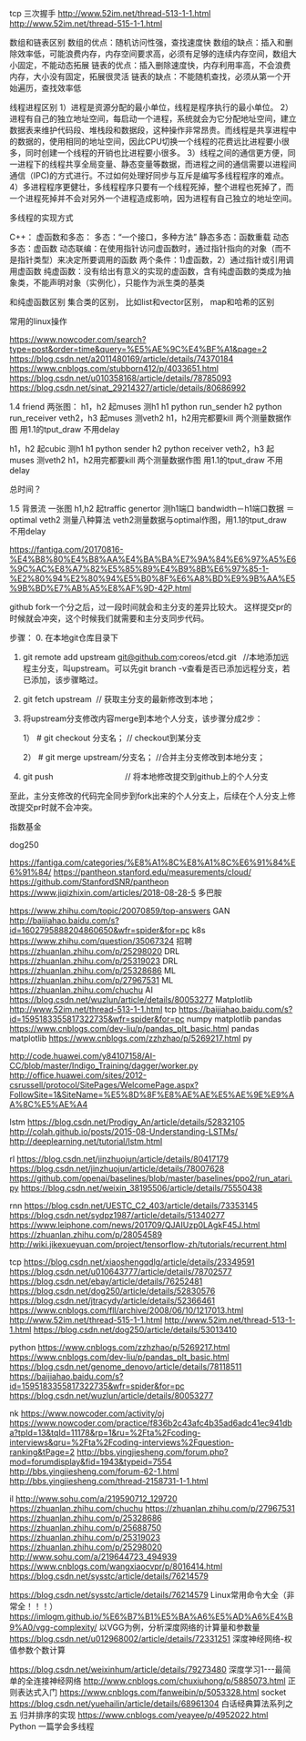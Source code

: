 


tcp 三次握手
http://www.52im.net/thread-513-1-1.html
http://www.52im.net/thread-515-1-1.html

数组和链表区别
数组的优点：随机访问性强，查找速度快
数组的缺点：插入和删除效率低，可能浪费内存，内存空间要求高，必须有足够的连续内存空间，数组大小固定，不能动态拓展
链表的优点：插入删除速度快，内存利用率高，不会浪费内存，大小没有固定，拓展很灵活
链表的缺点：不能随机查找，必须从第一个开始遍历，查找效率低

线程进程区别
1）进程是资源分配的最小单位，线程是程序执行的最小单位。
2）进程有自己的独立地址空间，每启动一个进程，系统就会为它分配地址空间，建立数据表来维护代码段、堆栈段和数据段，这种操作非常昂贵。而线程是共享进程中的数据的，使用相同的地址空间，因此CPU切换一个线程的花费远比进程要小很多，同时创建一个线程的开销也比进程要小很多。
3）线程之间的通信更方便，同一进程下的线程共享全局变量、静态变量等数据，而进程之间的通信需要以进程间通信（IPC)的方式进行。不过如何处理好同步与互斥是编写多线程程序的难点。
4）多进程程序更健壮，多线程程序只要有一个线程死掉，整个进程也死掉了，而一个进程死掉并不会对另外一个进程造成影响，因为进程有自己独立的地址空间。

多线程的实现方式

C++：
虚函数和多态：
  多态：“一个接口，多种方法”
  静态多态：函数重载
  动态多态：虚函数
  动态联编：在使用指针访问虚函数时，通过指针指向的对象（而不是指针类型）来决定所要调用的函数 两个条件：1)虚函数，2）通过指针或引用调用虚函数
  纯虚函数：没有给出有意义的实现的虚函数，含有纯虚函数的类成为抽象类，不能声明对象（实例化），只能作为派生类的基类
  
  
和纯虚函数区别
集合类的区别，
比如list和vector区别，
map和哈希的区别


常用的linux操作


https://www.nowcoder.com/search?type=post&order=time&query=%E5%AE%9C%E4%BF%A1&page=2
https://blog.csdn.net/a2011480169/article/details/74370184
https://www.cnblogs.com/stubborn412/p/4033651.html
https://blog.csdn.net/u010358168/article/details/78785093
https://blog.csdn.net/sinat_29214327/article/details/80686992


1.4 friend
两张图：
h1，h2 起muses  测h1
h1 python run_sender
h2 python run_receiver
veth2，h3 起muses 测veth2
h1，h2用完都要kill
两个测量数据作图  用1.1的tput_draw  不用delay

h1，h2 起cubic 测h1
h1 python sender
h2 python receiver
veth2，h3 起muses 测veth2
h1，h2用完都要kill
两个测量数据作图  用1.1的tput_draw  不用delay

总时间？

1.5 背景流
一张图
h1,h2 起traffic genertor 测h1端口
bandwidth－h1端口数据 ＝ optimal
veth2 测量八种算法
veth2测量数据与optimal作图，用1.1的tput_draw  不用delay




https://fantiga.com/20170816-%E4%B8%80%E4%B8%AA%E4%BA%BA%E7%9A%84%E6%97%A5%E6%9C%AC%E8%A7%82%E5%85%89%E4%B9%8B%E6%97%85-1-%E2%80%94%E2%80%94%E5%B0%8F%E6%A8%BD%E9%9B%AA%E5%9B%BD%E7%AB%A5%E8%AF%9D-42P.html



github fork一个分之后，过一段时间就会和主分支的差异比较大。 这样提交pr的时候就会冲突，这个时候我们就需要和主分支同步代码。

步骤：
0. 在本地git仓库目录下

1. git remote add upstream git@github.com:coreos/etcd.git   //本地添加远程主分支，叫upstream。可以先git branch -v查看是否已添加远程分支，若已添加，该步骤略过。

2. git fetch upstream  // 获取主分支的最新修改到本地；

3. 将upstream分支修改内容merge到本地个人分支，该步骤分成2步：

    1） # git checkout 分支名；  // checkout到某分支

    2） # git merge upstream/分支名；  //合并主分支修改到本地分支；

4. git push                                // 将本地修改提交到github上的个人分支

至此，主分支修改的代码完全同步到fork出来的个人分支上，后续在个人分支上修改提交pr时就不会冲突。


指数基金

dog250

https://fantiga.com/categories/%E8%A1%8C%E8%A1%8C%E6%91%84%E6%91%84/
https://pantheon.stanford.edu/measurements/cloud/
https://github.com/StanfordSNR/pantheon 
https://www.jiqizhixin.com/articles/2018-08-28-5  多巴胺

https://www.zhihu.com/topic/20070859/top-answers    GAN
http://baijiahao.baidu.com/s?id=1602795888204860650&wfr=spider&for=pc k8s
https://www.zhihu.com/question/35067324 招聘
https://zhuanlan.zhihu.com/p/25298020  DRL
https://zhuanlan.zhihu.com/p/25319023  DRL
https://zhuanlan.zhihu.com/p/25328686  ML
https://zhuanlan.zhihu.com/p/27967531  ML
https://zhuanlan.zhihu.com/chuchu      AI
https://blog.csdn.net/wuzlun/article/details/80053277  Matplotlib
http://www.52im.net/thread-513-1-1.html  tcp
https://baijiahao.baidu.com/s?id=1595183355817322735&wfr=spider&for=pc numpy matplotlib pandas
https://www.cnblogs.com/dev-liu/p/pandas_plt_basic.html pandas matplotlib
https://www.cnblogs.com/zzhzhao/p/5269217.html py







http://code.huawei.com/y84107158/AI-CC/blob/master/Indigo_Training/dagger/worker.py
http://office.huawei.com/sites/2012-csrussell/protocol/SitePages/WelcomePage.aspx?FollowSite=1&SiteName=%E5%8D%8F%E8%AE%AE%E5%AE%9E%E9%AA%8C%E5%AE%A4

lstm
https://blog.csdn.net/Prodigy_An/article/details/52832105
http://colah.github.io/posts/2015-08-Understanding-LSTMs/
http://deeplearning.net/tutorial/lstm.html

rl
https://blog.csdn.net/jinzhuojun/article/details/80417179
https://blog.csdn.net/jinzhuojun/article/details/78007628
https://github.com/openai/baselines/blob/master/baselines/ppo2/run_atari.py
https://blog.csdn.net/weixin_38195506/article/details/75550438

rnn
https://blog.csdn.net/UESTC_C2_403/article/details/73353145
https://blog.csdn.net/sydpz1987/article/details/51340277
https://www.leiphone.com/news/201709/QJAIUzp0LAgkF45J.html
https://zhuanlan.zhihu.com/p/28054589
http://wiki.jikexueyuan.com/project/tensorflow-zh/tutorials/recurrent.html

tcp
https://blog.csdn.net/xiaoshengqdlg/article/details/23349591
https://blog.csdn.net/u010643777/article/details/78702577
https://blog.csdn.net/ebay/article/details/76252481
https://blog.csdn.net/dog250/article/details/52830576
https://blog.csdn.net/jtracydy/article/details/52366461
https://www.cnblogs.com/fll/archive/2008/06/10/1217013.html
http://www.52im.net/thread-515-1-1.html
http://www.52im.net/thread-513-1-1.html
https://blog.csdn.net/dog250/article/details/53013410

python
https://www.cnblogs.com/zzhzhao/p/5269217.html
https://www.cnblogs.com/dev-liu/p/pandas_plt_basic.html
https://blog.csdn.net/genome_denovo/article/details/78118511
https://baijiahao.baidu.com/s?id=1595183355817322735&wfr=spider&for=pc
https://blog.csdn.net/wuzlun/article/details/80053277

nk
https://www.nowcoder.com/activity/oj
https://www.nowcoder.com/practice/f836b2c43afc4b35ad6adc41ec941dba?tpId=13&tqId=11178&rp=1&ru=%2Fta%2Fcoding-interviews&qru=%2Fta%2Fcoding-interviews%2Fquestion-ranking&tPage=2
http://bbs.yingjiesheng.com/forum.php?mod=forumdisplay&fid=1943&typeid=7554
http://bbs.yingjiesheng.com/forum-62-1.html
http://bbs.yingjiesheng.com/thread-2158731-1-1.html


il
http://www.sohu.com/a/219590712_129720
https://zhuanlan.zhihu.com/chuchu
https://zhuanlan.zhihu.com/p/27967531
https://zhuanlan.zhihu.com/p/25328686
https://zhuanlan.zhihu.com/p/25688750
https://zhuanlan.zhihu.com/p/25319023
https://zhuanlan.zhihu.com/p/25298020
http://www.sohu.com/a/219644723_494939
https://www.cnblogs.com/wangxiaocvpr/p/8016414.html
https://blog.csdn.net/sysstc/article/details/76214579


https://blog.csdn.net/sysstc/article/details/76214579	Linux常用命令大全（非常全！！！）
https://imlogm.github.io/%E6%B7%B1%E5%BA%A6%E5%AD%A6%E4%B9%A0/vgg-complexity/  以VGG为例，分析深度网络的计算量和参数量
https://blog.csdn.net/u012968002/article/details/72331251 	深度神经网络-权值参数个数计算

https://blog.csdn.net/weixinhum/article/details/79273480 	深度学习1---最简单的全连接神经网络
http://www.cnblogs.com/chuxiuhong/p/5885073.html 	正则表达式入门
https://www.cnblogs.com/fanweibin/p/5053328.html 	socket
https://blog.csdn.net/yuehailin/article/details/68961304	白话经典算法系列之五 归并排序的实现
https://www.cnblogs.com/yeayee/p/4952022.html	Python 一篇学会多线程


